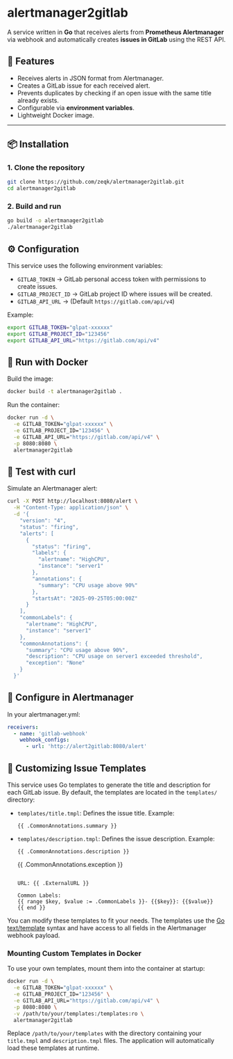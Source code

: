 # alertmanager2gitlab

A service written in **Go** that receives alerts from **Prometheus Alertmanager** via webhook and automatically creates **issues in GitLab** using the REST API.

## 🚀 Features

- Receives alerts in JSON format from Alertmanager.
- Creates a GitLab issue for each received alert.
- Prevents duplicates by checking if an open issue with the same title already exists.
- Configurable via **environment variables**.
- Lightweight Docker image.

---

## 📦 Installation

### 1. Clone the repository

```bash
git clone https://github.com/zeqk/alertmanager2gitlab.git
cd alertmanager2gitlab
```

### 2. Build and run

```bash
go build -o alertmanager2gitlab
./alertmanager2gitlab
```
## ⚙️ Configuration

This service uses the following environment variables:

- `GITLAB_TOKEN` → GitLab personal access token with permissions to create issues.
- `GITLAB_PROJECT_ID` → GitLab project ID where issues will be created.
- `GITLAB_API_URL` → (Default `https://gitlab.com/api/v4`)

Example:
```bash
export GITLAB_TOKEN="glpat-xxxxxx"
export GITLAB_PROJECT_ID="123456"
export GITLAB_API_URL="https://gitlab.com/api/v4"
```

## 🐳 Run with Docker

Build the image:

```bash
docker build -t alertmanager2gitlab .
```


Run the container:

```bash
docker run -d \
  -e GITLAB_TOKEN="glpat-xxxxxx" \
  -e GITLAB_PROJECT_ID="123456" \
  -e GITLAB_API_URL="https://gitlab.com/api/v4" \
  -p 8080:8080 \
  alertmanager2gitlab
```

## 🔎 Test with curl

Simulate an Alertmanager alert:

```bash
curl -X POST http://localhost:8080/alert \
  -H "Content-Type: application/json" \
  -d '{
    "version": "4",
    "status": "firing",
    "alerts": [
      {
        "status": "firing",
        "labels": {
          "alertname": "HighCPU",
          "instance": "server1"
        },
        "annotations": {
          "summary": "CPU usage above 90%"
        },
        "startsAt": "2025-09-25T05:00:00Z"
      }
    ],
    "commonLabels": {
      "alertname": "HighCPU",
      "instance": "server1"
    },
    "commonAnnotations": {
      "summary": "CPU usage above 90%",
      "description": "CPU usage on server1 exceeded threshold",
      "exception": "None"
    }
  }'
```

## 🔗 Configure in Alertmanager

In your alertmanager.yml:

```yaml
receivers:
  - name: 'gitlab-webhook'
    webhook_configs:
      - url: 'http://alert2gitlab:8080/alert'
```

## 📝 Customizing Issue Templates

This service uses Go templates to generate the title and description for each GitLab issue. By default, the templates are located in the `templates/` directory:

- `templates/title.tmpl`: Defines the issue title. Example:
  ```gotmpl
  {{ .CommonAnnotations.summary }}
  ```
- `templates/description.tmpl`: Defines the issue description. Example:
  ```gotmpl
  {{ .CommonAnnotations.description }}
  
  ```
  {{ .CommonAnnotations.exception }}
  ```
  
  URL: {{ .ExternalURL }}
  
  Common Labels:
  {{ range $key, $value := .CommonLabels }}- {{$key}}: {{$value}}
  {{ end }}
  ```

You can modify these templates to fit your needs. The templates use the [Go text/template](https://pkg.go.dev/text/template) syntax and have access to all fields in the Alertmanager webhook payload.

### Mounting Custom Templates in Docker

To use your own templates, mount them into the container at startup:

```bash
docker run -d \
  -e GITLAB_TOKEN="glpat-xxxxxx" \
  -e GITLAB_PROJECT_ID="123456" \
  -e GITLAB_API_URL="https://gitlab.com/api/v4" \
  -p 8080:8080 \
  -v /path/to/your/templates:/templates:ro \
  alertmanager2gitlab
```

Replace `/path/to/your/templates` with the directory containing your `title.tmpl` and `description.tmpl` files. The application will automatically load these templates at runtime.